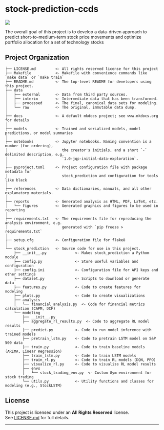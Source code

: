 # stock-prediction-ccds

<a target="_blank" href="https://cookiecutter-data-science.drivendata.org/">
    <img src="https://img.shields.io/badge/CCDS-Project%20template-328F97?logo=cookiecutter" />
</a>

The overall goal of this project is to develop a data-driven approach to predict short-to-medium-term stock price movements and optimize portfolio allocation for a set of technology stocks

## Project Organization

```
├── LICENSE.md         <- All rights reserved license for this project
├── Makefile           <- Makefile with convenience commands like `make data` or `make train`
├── README.md          <- The top-level README for developers using this project.
├── data
│   ├── external       <- Data from third party sources.
│   ├── interim        <- Intermediate data that has been transformed.
│   ├── processed      <- The final, canonical data sets for modeling.
│   └── raw            <- The original, immutable data dump.
│
├── docs               <- A default mkdocs project; see www.mkdocs.org for details
│
├── models             <- Trained and serialized models, model predictions, or model summaries
│
├── notebooks          <- Jupyter notebooks. Naming convention is a number (for ordering),
│                         the creator's initials, and a short `-` delimited description, e.g.
│                         `1.0-jqp-initial-data-exploration`.
│
├── pyproject.toml     <- Project configuration file with package metadata for 
│                         stock_prediction and configuration for tools like black
│
├── references         <- Data dictionaries, manuals, and all other explanatory materials.
│
├── reports            <- Generated analysis as HTML, PDF, LaTeX, etc.
│   └── figures        <- Generated graphics and figures to be used in reporting
│
├── requirements.txt   <- The requirements file for reproducing the analysis environment, e.g.
│                         generated with `pip freeze > requirements.txt`
│
├── setup.cfg          <- Configuration file for flake8
│
└── stock_prediction   <- Source code for use in this project.
    ├── __init__.py             <- Makes stock_prediction a Python module
    ├── config.py               <- Store useful variables and configuration
    ├── config.ini              <- Configuration file for API keys and other settings
    ├── dataset.py              <- Scripts to download or generate data
    ├── features.py             <- Code to create features for modeling
    ├── plots.py                <- Code to create visualizations
    ├── analysis
    │   └── financial_analysis.py  <- Code for financial metrics calculation (CAPM, DCF)
    └── modeling                
        ├── __init__.py 
        ├── aggregate_rl_results.py  <- Code to aggregate RL model results
        ├── predict.py          <- Code to run model inference with trained models          
        ├── pretrain_lstm.py    <- Code to pretrain LSTM model on S&P 500 data
        ├── train.py            <- Code to train baseline models (ARIMA, Linear Regression)
        ├── train_lstm.py       <- Code to train LSTM models
        ├── train_rl.py         <- Code to train RL models (DQN, PPO)
        ├── visualize_rl.py     <- Code to visualize RL model results
        ├── envs
        │   └── stock_trading_env.py  <- Custom Gym environment for stock trading
        └── utils.py            <- Utility functions and classes for modeling (e.g., StockLSTM)
```
## License

This project is licensed under an **All Rights Reserved** license.  
See [LICENSE.md](./LICENSE.md) for full details.

--------

